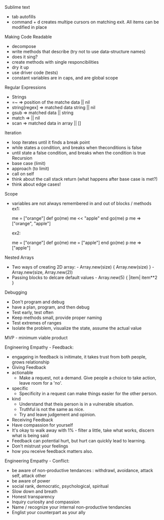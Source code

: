 Sublime text
-  tab autofills
-  command + d creates multipe cursors on matching exit. All items can be modified in place

Making Code Readable
-  decompose
-  write methods that describe (try not to use data-structure names)
-  does it sing?
-  create methods with single responcibilities
-  dry it up
-  use driver code (tests)
-  constant variables are in caps, and are global scope

Regular Expressions
-  Strings
  -  =~ => position of the matche data || nil
  -  string[regex] => matched data string || nil
  -  gsub => matched data || string
  -  match => <MatData object> || nil
  -  scan => matched data in array || []

Iteration
  -  loop iterates until it finds a break point
  -  while states a condition, and breaks when theconditions is false
  -  until state a false condition, and breaks when the condition is true
Recursion
  -  base case (limit)
  -  approach (to limit)
  -  call on self
  -  think about the call stack return (what happens after base case is met?)
  -  think about edge cases!

Scope
  -  variables are not always remembered in and out of blocks / methods
      ex1:

        me = ["orange"]
        def go(me)
          me << "apple"
        end
        go(me)
        p me    => ["orange", "apple"]

      ex2:

        me = ["orange"]
        def go(me)
          me = ["apple"]
        end
        go(me)
        p me    => ["apple"]

Nested Arrays
  -  Two ways of creating 2D array:
    -  Array.new(size) { Array.new(size) }
    -  Array.new(size, Array.new(2))
  -  Passing blocks to delcare default values
    -  Array.new(5) { |item| item**2 }

Debugging
-  Don't program and debug
  -  have a plan, program, and then debug
-  Test early, test often
-  Keep methods small, provide proper naming
-  Test extremes of ranges
-  Isolate the problem, visualize the state, assume the actual value

MVP - minimum viable product


Engineering Empathy - Feedback:
-  engageing in feedback is initimate, it takes trust from both people, grows relationship
-  Giving Feedback
  -  actionable
      -  Make a request, not a demand. Give people a choice to take action, leave room for a 'no'.
  -  specific
      -  Specificity in a request can make things easier for the other person.
  -  kind
      -  Understand that theis person is in a vulnerable situation.
      -  Truthful is not the same as nice.
      -  Try and leave judgement  and opinion.
-   Receiving Feedback
  -  Have compassion for yourself
  -  It's okay to walk away with 1%
    -  filter a little, take what works, discern what is being said
  -  Feedback can potential hurt, but hurt can quickly lead to learning.
  -  Don't mistrust your feelings
  -  how you receive feedback matters also.


Engineering Empathy - Conflict:
-  be aware of non-productive tendances : withdrawl, avoidance, attack self, attack other
-  be aware of power
  -  social rank, democratic, psychological, spiritual
-  Slow down and breath
-  Honest transparency
-  Inquiry curiosity and compassion
-  Name / recognize your internal non-productive tendancies
-  Englist your counterpart as your ally
